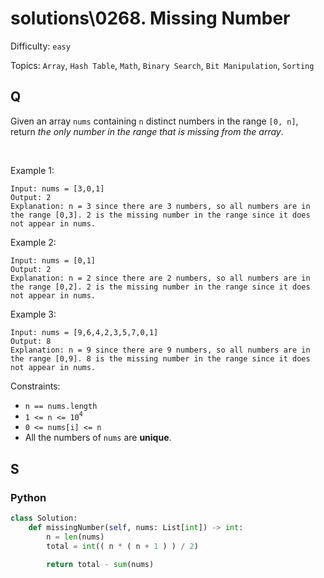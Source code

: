 # solutions\0268. Missing Number

Difficulty: `easy`

Topics: `Array`, `Hash Table`, `Math`, `Binary Search`, `Bit Manipulation`, `Sorting`

## Q

Given an array `nums` containing `n` distinct numbers in the range `[0, n]`, return _the only number in the range that is missing from the array_.

<br>

Example 1:

```
Input: nums = [3,0,1]
Output: 2
Explanation: n = 3 since there are 3 numbers, so all numbers are in the range [0,3]. 2 is the missing number in the range since it does not appear in nums.
```

Example 2:

```
Input: nums = [0,1]
Output: 2
Explanation: n = 2 since there are 2 numbers, so all numbers are in the range [0,2]. 2 is the missing number in the range since it does not appear in nums.
```

Example 3:

```
Input: nums = [9,6,4,2,3,5,7,0,1]
Output: 8
Explanation: n = 9 since there are 9 numbers, so all numbers are in the range [0,9]. 8 is the missing number in the range since it does not appear in nums.
```

Constraints:

- `n == nums.length`
- `1 <= n <= 10`<sup>`4`</sup>
- `0 <= nums[i] <= n`
- All the numbers of `nums` are **unique**.

## S

### Python

```python
class Solution:
    def missingNumber(self, nums: List[int]) -> int:
        n = len(nums)
        total = int(( n * ( n + 1 ) ) / 2)

        return total - sum(nums)
```
